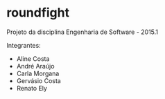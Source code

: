 # roundfight
Projeto da disciplina Engenharia de Software - 2015.1

Integrantes:
  * Aline Costa
  * André Araújo
  * Carla Morgana
  * Gervásio Costa
  * Renato Ely
